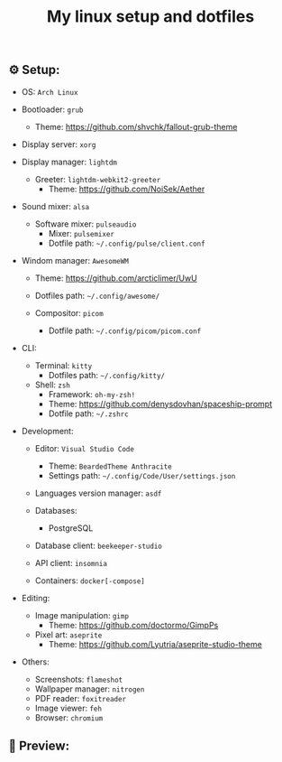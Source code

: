<h1 align="center">My linux setup and dotfiles</h1>
<br />

<h2>⚙️ Setup:</h2>

- OS: `Arch Linux`

- Bootloader: `grub`
    - Theme: https://github.com/shvchk/fallout-grub-theme

- Display server: `xorg`

- Display manager: `lightdm`
    - Greeter: `lightdm-webkit2-greeter`
        - Theme: https://github.com/NoiSek/Aether

- Sound mixer: `alsa`
    - Software mixer: `pulseaudio`
        - Mixer: `pulsemixer`
        - Dotfile path: `~/.config/pulse/client.conf`

- Windom manager: `AwesomeWM`
    - Theme: https://github.com/arcticlimer/UwU
    - Dotfiles path: `~/.config/awesome/`

    - Compositor: `picom`
        - Dotfile path: `~/.config/picom/picom.conf`

- CLI:
    - Terminal: `kitty`
        - Dotfiles path: `~/.config/kitty/`
    - Shell: `zsh`
        - Framework: `oh-my-zsh!`
        - Theme: https://github.com/denysdovhan/spaceship-prompt
        - Dotfile path: `~/.zshrc`

- Development:
    - Editor: `Visual Studio Code`
        - Theme: `BeardedTheme Anthracite`
        - Settings path: `~/.config/Code/User/settings.json`

    - Languages version manager: `asdf`

    - Databases:
        - PostgreSQL

    - Database client: `beekeeper-studio`
    - API client: `insomnia`
    - Containers: `docker[-compose]`

- Editing:
    - Image manipulation: `gimp`
        - Theme: https://github.com/doctormo/GimpPs
    - Pixel art: `aseprite`
        - Theme: https://github.com/Lyutria/aseprite-studio-theme

- Others:
    - Screenshots: `flameshot`
    - Wallpaper manager: `nitrogen`
    - PDF reader: `foxitreader`
    - Image viewer: `feh`
    - Browser: `chromium`

<h2>👀 Preview:</h2>
